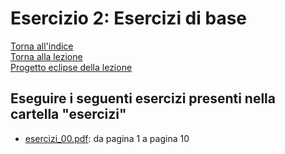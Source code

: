 # Esercizio 2: Esercizi di base  
[Torna all'indice](README.md)  
[Torna alla lezione](/modulo-04/lezione-2.md)  
[Progetto eclipse della lezione](/modulo-04/eclipse/mod-04-lezione-02/src)

## Eseguire i seguenti esercizi presenti nella cartella "esercizi"

- [esercizi_00.pdf](/esercizi/esercizi_00.pdf): da pagina 1 a pagina 10